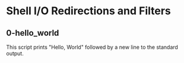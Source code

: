 # Shell I/O Redirections and Filters

## 0-hello_world
This script prints "Hello, World" followed by a new line to the standard output.
